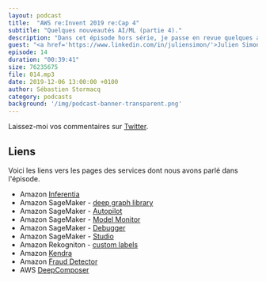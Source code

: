 ```yaml
---
layout: podcast
title:  "AWS re:Invent 2019 re:Cap 4"
subtitle: "Quelques nouveautés AI/ML (partie 4)."
description: "Dans cet épisode hors série, je passe en revue quelques annonces faites en matière d'intelligence artificielle et d'apprentissage machine."
guest: "<a href='https://www.linkedin.com/in/juliensimon/'>Julien Simon</a>, Principal Evangelist, AI/ML"
episode: 14
duration: "00:39:41"
size: 76235675
file: 014.mp3  
date: 2019-12-06 13:00:00 +0100
author: Sébastien Stormacq
category: podcasts
background: '/img/podcast-banner-transparent.png'
---
```


Laissez-moi vos commentaires sur [Twitter](https://twitter.com/sebsto).

## Liens

Voici les liens vers les pages des services dont nous avons parlé dans l'épisode.

- Amazon [Inferentia](https://aws.amazon.com/machine-learning/inferentia/)
- Amazon SageMaker - [deep graph library](https://aws.amazon.com/blogs/aws/now-available-on-amazon-sagemaker-the-deep-graph-library/)
- Amazon SageMaker - [Autopilot](https://aws.amazon.com/blogs/aws/amazon-sagemaker-autopilot-fully-managed-automatic-machine-learning/)
- Amazon SageMaker - [Model Monitor](https://aws.amazon.com/blogs/aws/amazon-sagemaker-model-monitor-fully-managed-automatic-monitoring-for-your-machine-learning-models/)
- Amazon SageMaker - [Debugger](https://aws.amazon.com/blogs/aws/amazon-sagemaker-debugger-debug-your-machine-learning-models/)
- Amazon SageMaker - [Studio](https://aws.amazon.com/blogs/aws/amazon-sagemaker-studio-the-first-fully-integrated-development-environment-for-machine-learning/)
- Amazon Rekogniton - [custom labels](https://aws.amazon.com/blogs/machine-learning/announcing-amazon-rekognition-custom-labels/)
- Amazon [Kendra](https://aws.amazon.com/kendra/)
- Amazon [Fraud Detector](https://aws.amazon.com/fraud-detector/)
- AWS [DeepComposer](https://aws.amazon.com/blogs/aws/aws-deepcomposer-compose-music-with-generative-machine-learning-models/)